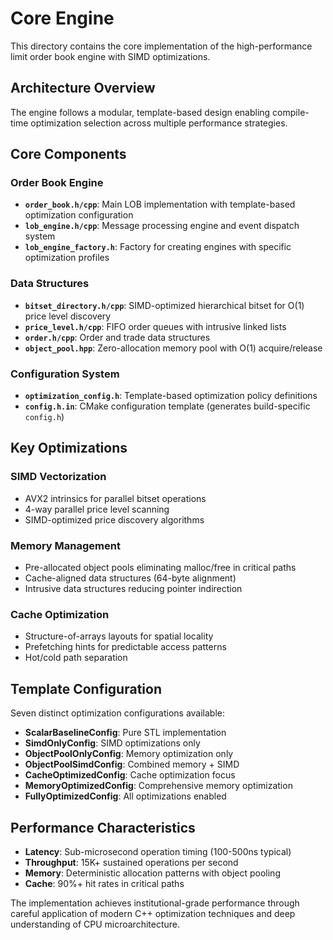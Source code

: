 # Core Engine

This directory contains the core implementation of the high-performance limit order book engine with SIMD optimizations.

## Architecture Overview

The engine follows a modular, template-based design enabling compile-time optimization selection across multiple performance strategies.

## Core Components

### Order Book Engine
- **`order_book.h/cpp`**: Main LOB implementation with template-based optimization configuration
- **`lob_engine.h/cpp`**: Message processing engine and event dispatch system
- **`lob_engine_factory.h`**: Factory for creating engines with specific optimization profiles

### Data Structures
- **`bitset_directory.h/cpp`**: SIMD-optimized hierarchical bitset for O(1) price level discovery
- **`price_level.h/cpp`**: FIFO order queues with intrusive linked lists
- **`order.h/cpp`**: Order and trade data structures
- **`object_pool.hpp`**: Zero-allocation memory pool with O(1) acquire/release

### Configuration System
- **`optimization_config.h`**: Template-based optimization policy definitions
- **`config.h.in`**: CMake configuration template (generates build-specific `config.h`)

## Key Optimizations

### SIMD Vectorization
- AVX2 intrinsics for parallel bitset operations
- 4-way parallel price level scanning
- SIMD-optimized price discovery algorithms

### Memory Management
- Pre-allocated object pools eliminating malloc/free in critical paths
- Cache-aligned data structures (64-byte alignment)
- Intrusive data structures reducing pointer indirection

### Cache Optimization
- Structure-of-arrays layouts for spatial locality
- Prefetching hints for predictable access patterns
- Hot/cold path separation

## Template Configuration

Seven distinct optimization configurations available:
- **ScalarBaselineConfig**: Pure STL implementation
- **SimdOnlyConfig**: SIMD optimizations only
- **ObjectPoolOnlyConfig**: Memory optimization only
- **ObjectPoolSimdConfig**: Combined memory + SIMD
- **CacheOptimizedConfig**: Cache optimization focus
- **MemoryOptimizedConfig**: Comprehensive memory optimization
- **FullyOptimizedConfig**: All optimizations enabled

## Performance Characteristics

- **Latency**: Sub-microsecond operation timing (100-500ns typical)
- **Throughput**: 15K+ sustained operations per second
- **Memory**: Deterministic allocation patterns with object pooling
- **Cache**: 90%+ hit rates in critical paths

The implementation achieves institutional-grade performance through careful application of modern C++ optimization techniques and deep understanding of CPU microarchitecture.